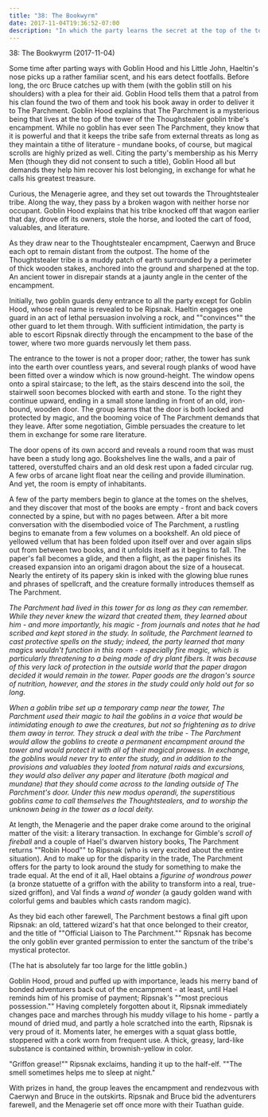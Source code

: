```yaml
---
title: "38: The Bookwyrm"
date: 2017-11-04T19:36:52-07:00
description: "In which the party learns the secret at the top of the tower of the Thoughtstealer goblin tribe."
---
```


38: The Bookwyrm (2017-11-04)

Some time after parting ways with Goblin Hood and his Little John, Haeltin's nose picks up a rather familiar scent, and his ears detect footfalls. Before long, the orc Bruce catches up with them (with the goblin still on his shoulders) with a plea for their aid. Goblin Hood tells them that a patrol from his clan found the two of them and took his book away in order to deliver it to The Parchment. Goblin Hood explains that The Parchment is a mysterious being that lives at the top of the tower of the Thoughstealer goblin tribe's encampment. While no goblin has ever seen The Parchment, they know that it is powerful and that it keeps the tribe safe from external threats as long as they maintain a tithe of literature - mundane books, of course, but magical scrolls are highly prized as well. Citing the party's membership as his Merry Men (though they did not consent to such a title), Goblin Hood all but demands they help him recover his lost belonging, in exchange for what he calls his greatest treasure.

Curious, the Menagerie agree, and they set out towards the Throughtstealer tribe. Along the way, they pass by a broken wagon with neither horse nor occupant. Goblin Hood explains that his tribe knocked off that wagon earlier that day, drove off its owners, stole the horse, and looted the cart of food, valuables, and literature.

As they draw near to the Thoughtstealer encampment, Caerwyn and Bruce each opt to remain distant from the outpost. The home of the Thoughtstealer tribe is a muddy patch of earth surrounded by a perimeter of thick wooden stakes, anchored into the ground and sharpened at the top. An ancient tower in disrepair stands at a jaunty angle in the center of the encampment.

Initially, two goblin guards deny entrance to all the party except for Goblin Hood, whose real name is revealed to be Ripsnak. Haeltin engages one guard in an act of lethal persuasion involving a rock, and ""convinces"" the other guard to let them through. With sufficient intimidation, the party is able to escort Ripsnak directly through the encampment to the base of the tower, where two more guards nervously let them pass.

The entrance to the tower is not a proper door; rather, the tower has sunk into the earth over countless years, and several rough planks of wood have been fitted over a window which is now ground-height. The window opens onto a spiral staircase; to the left, as the stairs descend into the soil, the stairwell soon becomes blocked with earth and stone. To the right they continue upward, ending in a small stone landing in front of an old, iron-bound, wooden door. The group learns that the door is both locked and protected by magic, and the booming voice of The Parchment demands that they leave. After some negotiation, Gimble persuades the creature to let them in exchange for some rare literature.

The door opens of its own accord and reveals a round room that was must have been a study long ago. Bookshelves line the walls, and a pair of tattered, overstuffed chairs and an old desk rest upon a faded circular rug. A few orbs of arcane light float near the ceiling and provide illumination. And yet, the room is empty of inhabitants.

A few of the party members begin to glance at the tomes on the shelves, and they discover that most of the books are empty - front and back covers connected by a spine, but with no pages between. After a bit more conversation with the disembodied voice of The Parchment, a rustling begins to emanate from a few volumes on a bookshelf. An old piece of yellowed vellum that has been folded upon itself over and over again slips out from between two books, and it unfolds itself as it begins to fall. The paper's fall becomes a glide, and then a flight, as the paper finishes its creased expansion into an origami dragon about the size of a housecat. Nearly the entirety of its papery skin is inked with the glowing blue runes and phrases of spellcraft, and the creature formally introduces themself as The Parchment.

_The Parchment had lived in this tower for as long as they can remember. While they never knew the wizard that created them, they learned about him - and more importantly, his magic - from journals and notes that he had scribed and kept stored in the study. In solitude, the Parchment learned to cast protective spells on the study; indeed, the party learned that many magics wouldn't function in this room - especially fire magic, which is particularly threatening to a being made of dry plant fibers. It was because of this very lack of protection in the outside world that the paper dragon decided it would remain in the tower. Paper goods are the dragon's source of nutrition, however, and the stores in the study could only hold out for so long._

_When a goblin tribe set up a temporary camp near the tower, The Parchment used their magic to hail the goblins in a voice that would be intimidating enough to awe the creatures, but not so frightening as to drive them away in terror. They struck a deal with the tribe - The Parchment would allow the goblins to create a permanent encampment around the tower and would protect it with all of their magical prowess. In exchange, the goblins would never try to enter the study, and in addition to the provisions and valuables they looted from natural raids and excursions, they would also deliver any paper and literature (both magical and mundane) that they should come across to the landing outside of The Parchment's door. Under this new modus operandi, the superstitious goblins came to call themselves the Thoughtstealers, and to worship the unknown being in the tower as a local deity._


At length, the Menagerie and the paper drake come around to the original matter of the visit: a literary transaction. In exchange for Gimble's _scroll of fireball_ and a couple of Hael's dwarven history books, The Parchment returns ""Robin Hood"" to Ripsnak (who is very excited about the entire situation). And to make up for the disparity in the trade, The Parchment offers for the party to look around the study for something to make the trade equal. At the end of it all, Hael obtains a _figurine of wondrous power_ (a bronze statuette of a griffon with the ability to transform into a real, true-sized griffon), and Val finds a _wand of wonder_ (a gaudy golden wand with colorful gems and baubles which casts random magic).

As they bid each other farewell, The Parchment bestows a final gift upon Ripsnak: an old, tattered wizard's hat that once belonged to their creator, and the title of ""Official Liaison to The Parchment."" Ripsnak has become the only goblin ever granted permission to enter the sanctum of the tribe's mystical protector.

(The hat is absolutely far too large for the little goblin.)

Goblin Hood, proud and puffed up with importance, leads his merry band of bonded adventurers back out of the encampment - at least, until Hael reminds him of his promise of payment; Ripsnak's ""most precious possession."" Having completely forgotten about it, Ripsnak immediately changes pace and marches through his muddy village to his home - partly a mound of dried mud, and partly a hole scratched into the earth, Ripsnak is very proud of it. Moments later, he emerges with a squat glass bottle, stoppered with a cork worn from frequent use. A thick, greasy, lard-like substance is contained within, brownish-yellow in color.

"Griffon grease!"" Ripsnak exclaims, handing it up to the half-elf. ""The smell sometimes helps me to sleep at night."


With prizes in hand, the group leaves the encampment and rendezvous with Caerwyn and Bruce in the outskirts. Ripsnak and Bruce bid the adventurers farewell, and the Menagerie set off once more with their Tuathan guide.
